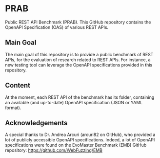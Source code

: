 # PRAB
Public REST API Benchmark (PRAB). This GitHub repository contains the OpenAPI Specification (OAS) of various REST APIs.

## Main Goal
The main goal of this repository is to provide a public benchmark of REST APIs, for the evaluation of research related to REST APIs. For instance, a new testing tool can leverage the OpenAPI specifications provided in this repository.

## Content
At the moment, each REST API of the benchmark has its folder, containing an available (and up-to-date) OpenAPI specification (JSON or YAML format).

## Acknowledgements
A special thanks to Dr. Andrea Arcuri (arcuri82 on GitHub), who provided a lot of publicly accessible OpenAPI specifications. Indeed, a lot of OpenAPI specifications were found on the EvoMaster Benchmark (EMB) GitHub repository: https://github.com/WebFuzzing/EMB
